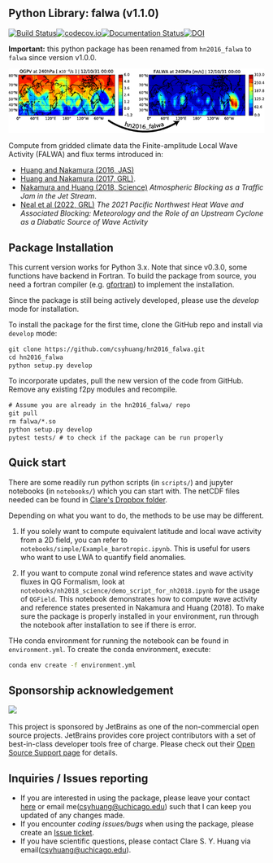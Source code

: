 ## Python Library: falwa (v1.1.0)

[![Build Status](https://github.com/csyhuang/hn2016_falwa/actions/workflows/python-build-test.yml/badge.svg)](https://github.com/csyhuang/hn2016_falwa/actions/workflows/workflow.yml)[![codecov.io](https://codecov.io/gh/csyhuang/hn2016_falwa/branch/master/graph/badge.svg)](https://codecov.io/gh/csyhuang/hn2016_falwa)[![Documentation Status](https://readthedocs.org/projects/hn2016-falwa/badge/?version=latest)](http://hn2016-falwa.readthedocs.io/en/latest/?badge=latest)[![DOI](https://zenodo.org/badge/63908662.svg)](https://zenodo.org/badge/latestdoi/63908662)

**Important:** this python package has been renamed from `hn2016_falwa` to `falwa` since version v1.0.0.

![hn2016_falwa_diagram](https://github.com/csyhuang/csyhuang.github.io/blob/master/assets/img/hn2016_falwa_diagram.png)

Compute from gridded climate data the Finite-amplitude Local Wave Activity (FALWA) and flux terms introduced in:

- [Huang and Nakamura (2016, JAS)](http://dx.doi.org/10.1175/JAS-D-15-0194.1)
- [Huang and Nakamura (2017, GRL)](http://onlinelibrary.wiley.com/doi/10.1002/2017GL073760/full).
- [Nakamura and Huang (2018, Science)](https://doi.org/10.1126/science.aat0721) *Atmospheric Blocking as a Traffic Jam in the Jet Stream*.
- [Neal et al (2022, GRL)](https://agupubs.onlinelibrary.wiley.com/doi/10.1029/2021GL097699) *The 2021 Pacific Northwest Heat Wave and Associated Blocking: Meteorology and the Role of an Upstream Cyclone as a Diabatic Source of Wave Activity*

## Package Installation

This current version works for Python 3.x. Note that since v0.3.0, some functions have backend in Fortran. To build the package from source, you need a fortran compiler (e.g. [gfortran](http://hpc.sourceforge.net/)) to implement the installation.

Since the package is still being actively developed, please use the *develop* mode for installation.

To install the package for the first time, clone the GitHub repo and install via `develop` mode:
```
git clone https://github.com/csyhuang/hn2016_falwa.git
cd hn2016_falwa
python setup.py develop
```

To incorporate updates, pull the new version of the code from GitHub. Remove any existing f2py modules and recompile.
```
# Assume you are already in the hn2016_falwa/ repo
git pull
rm falwa/*.so
python setup.py develop
pytest tests/ # to check if the package can be run properly
```

## Quick start

There are some readily run python scripts (in `scripts/`) and jupyter notebooks (in `notebooks/`) which you can start with. 
The netCDF files needed can be found in [Clare's Dropbox folder](https://www.dropbox.com/scl/fo/b84pwlr7zzsndq8mpthd8/h?dl=0&rlkey=f8c1gm2xaxvx3c7cf06vop6or).

Depending on what you want to do, the methods to be use may be different.

1. If you solely want to compute equivalent latitude and local wave activity from a 2D field, you can refer to `notebooks/simple/Example_barotropic.ipynb`. This is useful for users who want to use LWA to quantify field anomalies.

2. If you want to compute zonal wind reference states and wave activity fluxes in QG Formalism, look at `notebooks/nh2018_science/demo_script_for_nh2018.ipynb` for the usage of `QGField`. This notebook demonstrates how to compute wave activity and reference states presented in Nakamura and Huang (2018). To make sure the package is properly installed in your environment, run through the notebook after installation to see if there is error.

THe conda environment for running the notebook can be found in `environment.yml`. To create the conda environment, execute:

```bash
conda env create -f environment.yml
```

## Sponsorship acknowledgement

<img src="https://resources.jetbrains.com/storage/products/company/brand/logos/jb_beam.png"  width="100">

This project is sponsored by JetBrains as one of the non-commercial open source projects. JetBrains provides core project contributors with a set of best-in-class developer tools free of charge. Please check out their [Open Source Support page](https://www.jetbrains.com/community/opensource/) for details.  

## Inquiries / Issues reporting

- If you are interested in using the package, please leave your contact [here](https://goo.gl/forms/5L8fv0mUordugq6v2) or email me(csyhuang@uchicago.edu) such that I can keep you updated of any changes made.
- If you encounter *coding issues/bugs* when using the package, please create an [Issue ticket](https://github.com/csyhuang/hn2016_falwa/issues).
- If you have scientific questions, please contact Clare S. Y. Huang via email(csyhuang@uchicago.edu).
